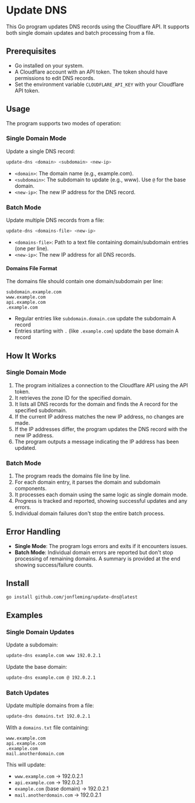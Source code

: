 # Update DNS

This Go program updates DNS records using the Cloudflare API. It supports both single domain updates and batch processing from a file.

## Prerequisites

- Go installed on your system.
- A Cloudflare account with an API token. The token should have permissions to edit DNS records.
- Set the environment variable `CLOUDFLARE_API_KEY` with your Cloudflare API token.

## Usage

The program supports two modes of operation:

### Single Domain Mode

Update a single DNS record:

```bash
update-dns <domain> <subdomain> <new-ip>
```

- `<domain>`: The domain name (e.g., example.com).
- `<subdomain>`: The subdomain to update (e.g., www). Use `@` for the base domain.
- `<new-ip>`: The new IP address for the DNS record.

### Batch Mode

Update multiple DNS records from a file:

```bash
update-dns <domains-file> <new-ip>
```

- `<domains-file>`: Path to a text file containing domain/subdomain entries (one per line).
- `<new-ip>`: The new IP address for all DNS records.

#### Domains File Format

The domains file should contain one domain/subdomain per line:

```
subdomain.example.com
www.example.com
api.example.com
.example.com
```

- Regular entries like `subdomain.domain.com` update the subdomain A record
- Entries starting with `.` (like `.example.com`) update the base domain A record

## How It Works

### Single Domain Mode
1. The program initializes a connection to the Cloudflare API using the API token.
2. It retrieves the zone ID for the specified domain.
3. It lists all DNS records for the domain and finds the A record for the specified subdomain.
4. If the current IP address matches the new IP address, no changes are made.
5. If the IP addresses differ, the program updates the DNS record with the new IP address.
6. The program outputs a message indicating the IP address has been updated.

### Batch Mode
1. The program reads the domains file line by line.
2. For each domain entry, it parses the domain and subdomain components.
3. It processes each domain using the same logic as single domain mode.
4. Progress is tracked and reported, showing successful updates and any errors.
5. Individual domain failures don't stop the entire batch process.

## Error Handling

- **Single Mode**: The program logs errors and exits if it encounters issues.
- **Batch Mode**: Individual domain errors are reported but don't stop processing of remaining domains. A summary is provided at the end showing success/failure counts.

## Install
```bash
go install github.com/jonfleming/update-dns@latest
```

## Examples

### Single Domain Updates

Update a subdomain:
```bash
update-dns example.com www 192.0.2.1
```

Update the base domain:
```bash
update-dns example.com @ 192.0.2.1
```

### Batch Updates

Update multiple domains from a file:
```bash
update-dns domains.txt 192.0.2.1
```

With a `domains.txt` file containing:
```
www.example.com
api.example.com
.example.com
mail.anotherdomain.com
```

This will update:
- `www.example.com` → 192.0.2.1
- `api.example.com` → 192.0.2.1  
- `example.com` (base domain) → 192.0.2.1
- `mail.anotherdomain.com` → 192.0.2.1
